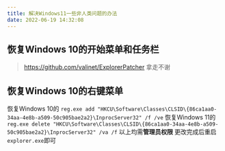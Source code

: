 ```yaml
---
title: 解决Windows11一些非人类问题的办法
date: 2022-06-19 14:32:08
---
```


## 恢复Windows 10的开始菜单和任务栏
> https://github.com/valinet/ExplorerPatcher
拿走不谢

## 恢复Windows 10的右键菜单
恢复Windows 10的
`reg.exe add "HKCU\Software\Classes\CLSID\{86ca1aa0-34aa-4e8b-a509-50c905bae2a2}\InprocServer32" /f /ve`
恢复Windows 11的
`reg.exe delete "HKCU\Software\Classes\CLSID\{86ca1aa0-34aa-4e8b-a509-50c905bae2a2}\InprocServer32" /va /f`
以上均需**管理员权限** 更改完成后重启`explorer.exe`即可

